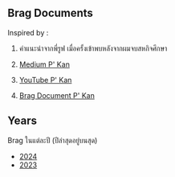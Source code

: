 ## Brag Documents

Inspired by :  
1. คำแนะนำจากพี่รูฟ เมื่อครั้งเข้าพบหลังจากผมจบสหกิจศึกษา
2. [Medium P' Kan](https://medium.com/odds-team/%E0%B8%9B%E0%B8%A3%E0%B8%B0%E0%B9%82%E0%B8%A2%E0%B8%8A%E0%B8%99%E0%B9%8C%E0%B8%82%E0%B8%AD%E0%B8%87%E0%B8%81%E0%B8%B2%E0%B8%A3%E0%B9%80%E0%B8%82%E0%B8%B5%E0%B8%A2%E0%B8%99-brag-document-bde6b0bc57bb)

3. [YouTube P' Kan](https://www.youtube.com/watch?v=xv3XnW_eDJI)
4. [Brag Document P' Kan](https://github.com/zkan/brag-documents?fbclid=IwAR0G9pvlPQiiy6ZdYgQPGzKGntOM0MevPnTiGAY53_JZhVvlfkyvYbxUOQw)

## Years

Brag ในแต่ละปี (ปีล่าสุดอยู่บนสุด)

- [2024](https://github.com/S1CKK/brag-documents/blob/main/2024.md)
- [2023](https://github.com/S1CKK/brag-documents/blob/main/2023.md)
